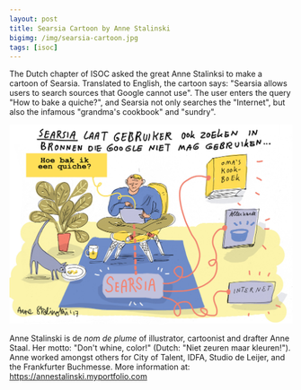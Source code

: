 ```yaml
---
layout: post
title: Searsia Cartoon by Anne Stalinski
bigimg: /img/searsia-cartoon.jpg
tags: [isoc]
---
```


The Dutch chapter of ISOC asked the great Anne Stalinksi to make a
cartoon of Searsia.
Translated to English, the cartoon says: "Searsia allows users to search
sources that Google cannot use".
The user enters the query "How to bake a quiche?", and Searsia not only
searches the "Internet", but
also the infamous "grandma's cookbook" and "sundry".

[![Searsia by Anne Stalinski](/img/searsia-stalinski.jpg)](https://awards.isoc.nl/innovatie/2017/Searsia.jpeg)

Anne Stalinski is de _nom de plume_ of illustrator,
cartoonist and drafter Anne Staal. Her motto:
"Don't whine, color!" (Dutch: "Niet zeuren maar kleuren!"). 
Anne worked amongst others for City of
Talent, IDFA, Studio de Leijer, and the Frankfurter Buchmesse.
More information at: https://annestalinski.myportfolio.com
